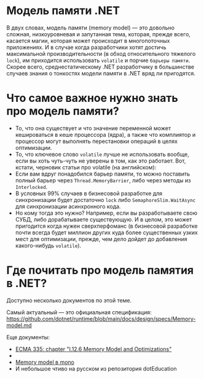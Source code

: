 # Модель памяти .NET
В двух словах, модель памяти (memory model) — это довольно сложная, низкоуровневая и запутанная тема, которая, прежде всего, касается магии, которая может происходит в многопоточных приложениях. 
И в случае когда разработчики хотят достичь максимальной производительности (в обход относительного тяжелого `lock`), им приходится использовать `volatile` и порчие `барьеры памяти`. Скорее всего, среднестатическому .NET разработчику в большинстве случаев знания о тонкостях модели памяти в .NET вряд ли пригодятся. 

# Что самое важное нужно знать про модель памяти?
* То, что она существует и что значение переменной может кешироваться в кеше процессора (ядра), а также что комплиятор и процессор могут выполнять перестановки операций в целях оптимизации.
* То, что ключевое слово `volatile` лучше не использовать вообще, если вы хоть чуть-чуть не уверены в том, как это работает. Вот, кстати, черновик статьи про volatile (на английском): 
* Если вам вдруг понадобился барьер памяти, то можно поставить полный барьер через `Thread.MemoryBarrier`, либо через методы из `Interlocked`.
* В условных 99% случаев в бизнесовой разработке для синхронизации будет достаточно `lock` либо `SemaphoreSlim.WaitAsync` для синхронизации асинхронного кода.
* Но кому тогда это нужно? Например, если вы разработываете свою СУБД, либо дорабатываете существующую. И в целом, это может пригодится когда нужен сверхперфоманс (в бизнесовой разработке почти всегда будет миллион других куда более существенных узких мест для оптимизации, прежде, чем дело дойдет до добавления какого-нибудь `volatile`).

# Где почитать про модель памятия в .NET?

Доступно несколько документов по этой теме.

Самый актуальный — это официальная спецификация: https://github.com/dotnet/runtime/blob/main/docs/design/specs/Memory-model.md

Еще документы:
* [ECMA 335: chapter "I.12.6 Memory Model and Optimizations"](https://github.com/rodion-m/articles/blob/main/documents/ecma_335_memory_model_and_optimizations.md)
* 
* [Memory model в mono](https://www.mono-project.com/docs/advanced/runtime/docs/atomics-memory-model/)
* И небольшое чтиво на русском из репозитория dotEducation
